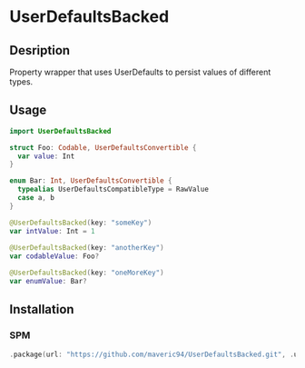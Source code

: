# UserDefaultsBacked

## Desription
Property wrapper that uses UserDefaults to persist values of different types.

## Usage
```Swift
import UserDefaultsBacked

struct Foo: Codable, UserDefaultsConvertible {
  var value: Int
}

enum Bar: Int, UserDefaultsConvertible {
  typealias UserDefaultsCompatibleType = RawValue
  case a, b
}

@UserDefaultsBacked(key: "someKey")
var intValue: Int = 1
  
@UserDefaultsBacked(key: "anotherKey")
var codableValue: Foo?

@UserDefaultsBacked(key: "oneMoreKey")
var enumValue: Bar?

```

## Installation
### SPM
```Swift
.package(url: "https://github.com/maveric94/UserDefaultsBacked.git", .upToNextMajor(from: "1.0.0"))
```
